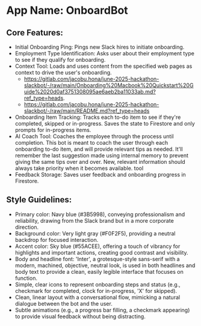 # **App Name**: OnboardBot

## Core Features:

- Initial Onboarding Ping: Pings new Slack hires to initiate onboarding.
- Employment Type Identification: Asks user about their employment type to see if they qualify for onboarding.
- Context Tool: Loads and uses content from the specified web pages as context to drive the user's onboarding.
  - https://gitlab.com/jacobu.hona/june-2025-hackathon-slackbot/-/raw/main/Onboarding%20Macbook%20Quickstart%20Guide%2020d0af3751308095ae6aeb2ba11033ab.md?ref_type=heads.
  - https://gitlab.com/jacobu.hona/june-2025-hackathon-slackbot/-/raw/main/README.md?ref_type=heads
- Onboarding Item Tracking: Tracks each to-do item to see if they're completed, skipped or in-progress. Saves the state to Firestore and only prompts for in-progress items.
- AI Coach Tool: Coaches the employee through the process until completion. This bot is meant to coach the user through each onboarding to-do item, and will provide relevant tips as needed. It'll remember the last suggestion made using internal memory to prevent giving the same tips over and over. New, relevant information should always take priority when it becomes available. tool
- Feedback Storage: Saves user feedback and onboarding progress in Firestore.

## Style Guidelines:

- Primary color: Navy blue (#3B5998), conveying professionalism and reliability, drawing from the Slack brand but in a more corporate direction.
- Background color: Very light gray (#F0F2F5), providing a neutral backdrop for focused interaction.
- Accent color: Sky blue (#55ACEE), offering a touch of vibrancy for highlights and important actions, creating good contrast and visibility.
- Body and headline font: 'Inter', a grotesque-style sans-serif with a modern, machined, objective, neutral look, is used in both headlines and body text to provide a clean, easily legible interface that focuses on function.
- Simple, clear icons to represent onboarding steps and status (e.g., checkmark for completed, clock for in-progress, 'X' for skipped).
- Clean, linear layout with a conversational flow, mimicking a natural dialogue between the bot and the user.
- Subtle animations (e.g., a progress bar filling, a checkmark appearing) to provide visual feedback without being distracting.
